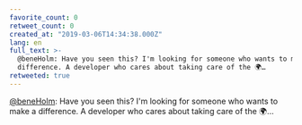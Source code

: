 ```yaml
---
favorite_count: 0
retweet_count: 0
created_at: "2019-03-06T14:34:38.000Z"
lang: en
full_text: >-
  @beneHolm: Have you seen this? I'm looking for someone who wants to make a
  difference. A developer who cares about taking care of the 🌍…
retweeted: true
---
```


[@beneHolm](https://twitter.com/beneHolm): Have you seen this? I'm looking for
someone who wants to make a difference. A developer who cares about taking care
of the 🌍…
